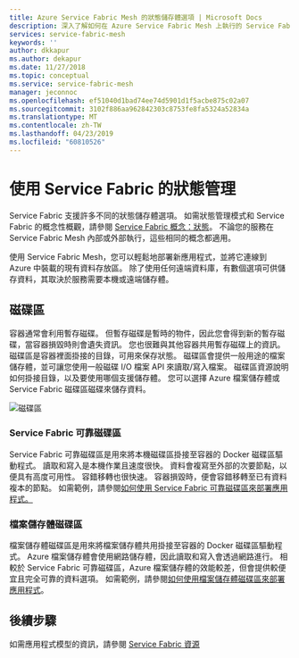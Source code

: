 ```yaml
---
title: Azure Service Fabric Mesh 的狀態儲存體選項 | Microsoft Docs
description: 深入了解如何在 Azure Service Fabric Mesh 上執行的 Service Fabric Mesh 應用程式中可靠地儲存狀態。
services: service-fabric-mesh
keywords: ''
author: dkkapur
ms.author: dekapur
ms.date: 11/27/2018
ms.topic: conceptual
ms.service: service-fabric-mesh
manager: jeconnoc
ms.openlocfilehash: ef51040d1bad74ee74d5901d1f5acbe875c02a07
ms.sourcegitcommit: 3102f886aa962842303c8753fe8fa5324a52834a
ms.translationtype: MT
ms.contentlocale: zh-TW
ms.lasthandoff: 04/23/2019
ms.locfileid: "60810526"
---
```

# <a name="state-management-with-service-fabric"></a>使用 Service Fabric 的狀態管理

Service Fabric 支援許多不同的狀態儲存體選項。 如需狀態管理模式和 Service Fabric 的概念性概觀，請參閱 [Service Fabric 概念：狀態](/azure/service-fabric/service-fabric-concepts-state)。 不論您的服務在 Service Fabric Mesh 內部或外部執行，這些相同的概念都適用。 

使用 Service Fabric Mesh，您可以輕鬆地部署新應用程式，並將它連線到 Azure 中裝載的現有資料存放區。 除了使用任何遠端資料庫，有數個選項可供儲存資料，其取決於服務需要本機或遠端儲存體。 

## <a name="volumes"></a>磁碟區

容器通常會利用暫存磁碟。 但暫存磁碟是暫時的物件，因此您會得到新的暫存磁碟，當容器損毀時則會遺失資訊。 您也很難與其他容器共用暫存磁碟上的資訊。 磁碟區是容器裡面掛接的目錄，可用來保存狀態。 磁碟區會提供一般用途的檔案儲存體，並可讓您使用一般磁碟 I/O 檔案 API 來讀取/寫入檔案。 磁碟區資源說明如何掛接目錄，以及要使用哪個支援儲存體。 您可以選擇 Azure 檔案儲存體或 Service Fabric 磁碟區磁碟來儲存資料。

![磁碟區][image3]

### <a name="service-fabric-reliable-volume"></a>Service Fabric 可靠磁碟區

Service Fabric 可靠磁碟區是用來將本機磁碟區掛接至容器的 Docker 磁碟區驅動程式。 讀取和寫入是本機作業且速度很快。 資料會複寫至外部的次要節點，以便具有高度可用性。 容錯移轉也很快速。 容器損毀時，便會容錯移轉至已有資料複本的節點。 如需範例，請參閱[如何使用 Service Fabric 可靠磁碟區來部署應用程式。](service-fabric-mesh-howto-deploy-app-sfreliable-disk-volume.md)

### <a name="azure-files-volume"></a>檔案儲存體磁碟區

檔案儲存體磁碟區是用來將檔案儲存體共用掛接至容器的 Docker 磁碟區驅動程式。 Azure 檔案儲存體會使用網路儲存體，因此讀取和寫入會透過網路進行。 相較於 Service Fabric 可靠磁碟區，Azure 檔案儲存體的效能較差，但會提供較便宜且完全可靠的資料選項。 如需範例，請參閱[如何使用檔案儲存體磁碟區來部署應用程式](service-fabric-mesh-howto-deploy-app-azurefiles-volume.md)。

## <a name="next-steps"></a>後續步驟

如需應用程式模型的資訊，請參閱 [Service Fabric 資源](service-fabric-mesh-service-fabric-resources.md)

[image3]: ./media/service-fabric-mesh-storing-state/volumes.png
